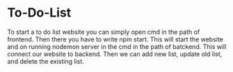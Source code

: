 # To-Do-List
To start a to do list website you can simply open cmd in the path of frontend. Then there you have to write npm start. This will start the website and on running nodemon server in the cmd in the path of batckend. This will connect our website to backend. Then we can add new list, update old list, and delete the existing list.
